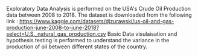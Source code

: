 Exploratory Data Analysis is performed on the USA's Crude Oil Production data between 2008 to 2018.
The dataset is downloaded from the following link : https://www.kaggle.com/datasets/djzurawski/us-oil-and-gas-production-june-2008-to-june-2018?select=U.S._natural_gas_production.csv
Basic Data visulaisation and hypothesis testing is performed to understand the variance in the production of oil between different states of the country.
